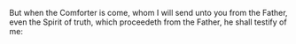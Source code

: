 But when the Comforter is come, whom I will send unto you from the Father, even the Spirit of truth, which proceedeth from the Father, he shall testify of me:
